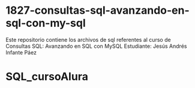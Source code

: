 # 1827-consultas-sql-avanzando-en-sql-con-my-sql
Este repositorio contiene los archivos de sql referentes al curso de Consultas SQL: Avanzando en SQL con MySQL
Estudiante: Jesús Andrés Infante Páez
# SQL_cursoAlura
